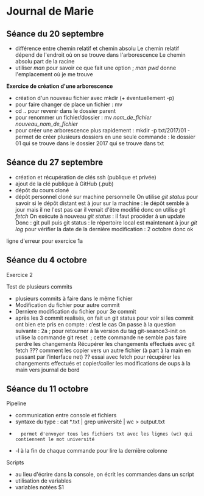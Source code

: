 # Journal de Marie
## Séance du 20 septembre

- différence entre chemin relatif et chemin absolu
Le chemin relatif dépend de l'endroit où on se trouve dans l'arborescence
Le chemin absolu part de la racine
- utiliser _man_ pour savoir ce que fait une option ; _man pwd_ donne l'emplacement où je me trouve

**Exercice de création d'une arborescence**
- création d'un nouveau fichier avec mkdir (+ éventuellement -p)
- pour faire changer de place un fichier : mv
- cd .. pour revenir dans le dossier parent
- pour renommer un fichier/dossier : mv _nom_de_fichier_ _nouveau_nom_de_fichier_
- pour créer une arborescence plus rapidement : mkdir -p txt/2017/01
      - permet de créer plusieurs dossiers en une seule commande : le dossier 01 qui se trouve dans le dossier 2017 qui se trouve dans txt



## Séance du 27 septembre
- création et récupération de clés ssh (publique et privée)
- ajout de la clé publique à GitHub (.pub)
- dépôt du cours cloné
- dépôt personnel cloné sur machine personnelle
On utilise _git status_ pour savoir si le dépôt distant est à jour sur la machine : le dépôt semble à jour mais il ne l'est pas car il venait d'être modifié donc on utilise _git fetch_
On exécute à nouveau _git status_ : il faut procéder à un update
Donc : git pull puis git status : le répertoire local est maintenant à jour
_git log_ pour vérifier la date de la dernière modification : 2 octobre donc ok


ligne
d'erreur
pour 
exercice
1a


## Séance du 4 octobre
Exercice 2

Test de plusieurs commits
- plusieurs commits à faire dans le même fichier
- Modification du fichier pour autre commit
- Derniere modification du fichier pour 3e commit
- après les 3 commit realisés, on fait un git status pour voir si les commit ont bien ete pris en compte : c’est le cas
On passe à la question suivante : 2a ; pour retourner à la version du tag git-seance3-init on utilise la commande git reset <commit> ; cette commande ne semble pas faire perdre les changements
Récupérer les changements effectués avec git fetch ???
comment les copier vers un autre fichier (à part à la main en passant par l’interface net) ??
essai avec fetch pour récupérer les changements effectués et copier/coller les modifications de oups à la main vers journal de bord

## Séance du 11 octobre
Pipeline
- communication entre console et fichiers
- syntaxe du type : cat *.txt | grep université | wc > output.txt
-       permet d'envoyer tous les fichiers txt avec les lignes (wc) qui contiennent le mot université
-   -l à la fin de chaque commande pour lire la dernière colonne

Scripts
- au lieu d'écrire dans la console, on écrit les commandes dans un script
- utilisation de variables
- variables notées $1
